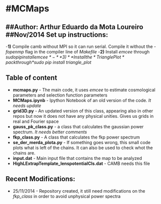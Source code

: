 #MCMaps
======
##Author: Arthur Eduardo da Mota Loureiro
##Nov/2014
Set up instructions:
---
-**1)** Compile camb without MPI so it can run serial. Compile it without the *-fopenmp* flag in the compiler line of *Makefile*
-**2)** Install *emcee* through *$sudo pip install emcee*
-**3)** Install the *Triangle Plot* pack through *$sudo pip install triangle_plot*


Table of content
---
- **mcmaps.py** - The main code, it uses *emcee* to estimate cosmological parameters and selection function parameters
- **MCMaps.ipynb** - Ipython Notebook of an old version of the code. *It needs update*
- **grid3D.py** - An updated version of this class, appearing also in other repos but now it does not have any physical unities. Gives us grids in real and Fourier space
- **gauss_pk_class.py** - a class that calculates the gaussian power spectrum. *It needs better comments*
- **fkp_class.py** - A class that calculates the fkp power spectrum
- **se_der_merda_plota.py** - If something goes wrong, this small code plots what is left of the chains. It can also be used to check whot the chains are.
- **input.dat** - Main input file that contains the map to be analyzed 
- **HighLExtrapTemplate_lenspotentialCls.dat** - CAMB needs this file

Recent Modifications:
---
- 25/11/2014 - Repository created, it still need modifications on the *fkp_class* in order to avoid unphysical power spectra
